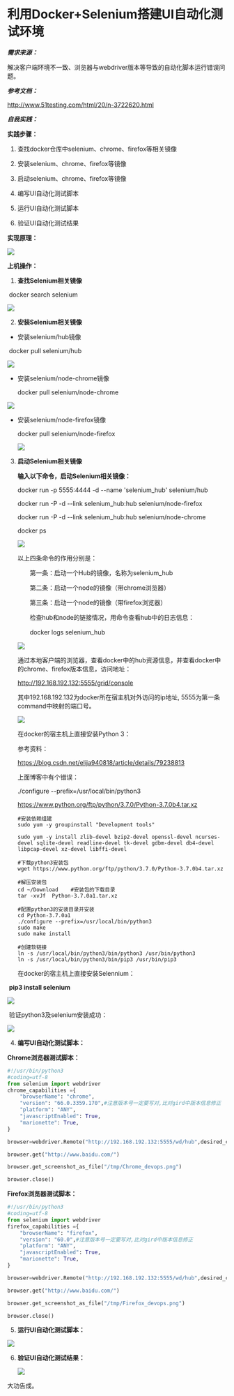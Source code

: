 



# 利用Docker+Selenium搭建UI自动化测试环境

***需求来源：***

解决客户端环境不一致、浏览器与webdriver版本等导致的自动化脚本运行错误问题。



***参考文档：***

<http://www.51testing.com/html/20/n-3722620.html> 



***自我实践：***

**实践步骤：**

1. 查找docker仓库中selenium、chrome、firefox等相关镜像

2. 安装selenium、chrome、firefox等镜像

3. 启动selenium、chrome、firefox等镜像

4. 编写UI自动化测试脚本

5. 运行UI自动化测试脚本

6. 验证UI自动化测试结果

   

**实现原理：** 

<img src="./picture/01/00 selenium实现原理.png"/>

**上机操作：**

1. **查找Selenium相关镜像**

​      docker search selenium

<img src="./picture/01/01 查找selenium相关镜像.png"/>



2. **安装Selenium相关镜像**

-  安装selenium/hub镜像

​       docker pull selenium/hub

<img src="./picture/01/02 安装selenium相关镜像.png"/>     

- 安装selenium/node-chrome镜像

   docker pull  selenium/node-chrome

<img src="./picture/01/02 安装selenium相关镜像chrome.png"/>

- 安装selenium/node-firefox镜像

  docker pull  selenium/node-firefox

  <img src="./picture/01/02 安装selenium相关镜像firefox.png"/>


3. **启动Selenium相关镜像**

    **输入以下命令，启动Selenium相关镜像：**

    docker run -p 5555:4444 -d --name 'selenium_hub'  selenium/hub

    docker run -P -d --link selenium_hub:hub  selenium/node-firefox

    docker run -P -d --link selenium_hub:hub  selenium/node-chrome

    docker ps 

    <img src="./picture/01/03 启动selenium相关镜像.png"/>

    以上四条命令的作用分别是：

    　　第一条：启动一个Hub的镜像，名称为selenium_hub

    　　第二条：启动一个node的镜像（带chrome浏览器）

    　　第三条：启动一个node的镜像（带firefox浏览器）

    　　检查hub和node的链接情况，用命令查看hub中的日志信息：

    　　docker logs selenium_hub

    <img src="./picture/01/04 启动selenium相关镜像日志信息.png"/>

    

    通过本地客户端的浏览器，查看docker中的hub资源信息，并查看docker中的chrome、firefox版本信息，访问地址：

    http://192.168.192.132:5555/grid/console

    其中192.168.192.132为docker所在宿主机对外访问的ip地址, 5555为第一条command中映射的端口号。

    

    <img src="./picture/01/05 查看浏览器版本信息.png"/>

    在docker的宿主机上直接安装Python 3：

    参考资料：

    https://blog.csdn.net/elija940818/article/details/79238813

    上面博客中有个错误：

    ./configure --prefix=/usr/local/bin/python3

    

    https://www.python.org/ftp/python/3.7.0/Python-3.7.0b4.tar.xz

    ```shell
    #安装依赖组建
    sudo yum -y groupinstall "Development tools" 
    
    sudo yum -y install zlib-devel bzip2-devel openssl-devel ncurses-devel sqlite-devel readline-devel tk-devel gdbm-devel db4-devel libpcap-devel xz-devel libffi-devel 
    
    #下载python3安装包
    wget https://www.python.org/ftp/python/3.7.0/Python-3.7.0b4.tar.xz
    
    #解压安装包
    cd ~/Download    #安装包的下载目录
    tar -xvJf  Python-3.7.0a1.tar.xz
    
    #配置python3的安装目录并安装
    cd Python-3.7.0a1
    ./configure --prefix=/usr/local/bin/python3
    sudo make
    sudo make install
    
    #创建软链接
    ln -s /usr/local/bin/python3/bin/python3 /usr/bin/python3
    ln -s /usr/local/bin/python3/bin/pip3 /usr/bin/pip3
    ```

    

    在docker的宿主机上直接安装Selennium：

​       **pip3 install selenium**

<img src="./picture/01/06 pip3安装selenium.png"/>

​      验证python3及selenium安装成功：

<img src="./picture/01/07 验证selenium和python3安装结果.png"/>

4. **编写UI自动化测试脚本：**

**Chrome浏览器测试脚本：**

```python
#!/usr/bin/python3
#coding=utf-8
from selenium import webdriver
chrome_capabilities ={
    "browserName": "chrome",
    "version": "66.0.3359.170",#注意版本号一定要写对,比对gird中版本信息修正
    "platform": "ANY",
    "javascriptEnabled": True,
    "marionette": True,
}

browser=webdriver.Remote("http://192.168.192.132:5555/wd/hub",desired_capabilities=chrome_capabilities)  #注意端口号5555是我们上文中映射的宿主机端口号,192.168.192.132为宿主机IP地址

browser.get("http://www.baidu.com/")

browser.get_screenshot_as_file("/tmp/Chrome_devops.png")

browser.close()
```



**Firefox浏览器测试脚本：**

```python
#!/usr/bin/python3
#coding=utf-8
from selenium import webdriver
firefox_capabilities ={
    "browserName": "firefox",
    "version": "60.0",#注意版本号一定要写对,比对gird中版本信息修正
    "platform": "ANY",
    "javascriptEnabled": True,
    "marionette": True,
}

browser=webdriver.Remote("http://192.168.192.132:5555/wd/hub",desired_capabilities=firefox_capabilities)  #注意端口号5555是我们上文中映射的宿主机端口号,192.168.192.132为宿主机IP地址

browser.get("http://www.baidu.com/")

browser.get_screenshot_as_file("/tmp/Firefox_devops.png")

browser.close()
```



5. **运行UI自动化测试脚本：**

<img src="./picture/01/08 运行自动化测试脚本.png"/>



6. **验证UI自动化测试结果：**

   <img src="./picture/01/Chrome_devops.png"/>

   

大功告成。